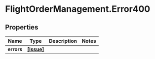 # FlightOrderManagement.Error400

## Properties

Name | Type | Description | Notes
------------ | ------------- | ------------- | -------------
**errors** | [**[Issue]**](Issue.md) |  | 


